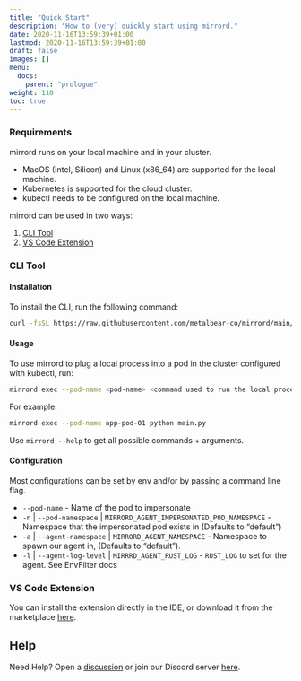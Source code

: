 ```yaml
---
title: "Quick Start"
description: "How to (very) quickly start using mirrord."
date: 2020-11-16T13:59:39+01:00
lastmod: 2020-11-16T13:59:39+01:00
draft: false
images: []
menu:
  docs:
    parent: "prologue"
weight: 110
toc: true
---
```


### Requirements
mirrord runs on your local machine and in your cluster.
- MacOS (Intel, Silicon) and Linux (x86_64) are supported for the local machine.
- Kubernetes is supported for the cloud cluster.
- kubectl needs to be configured on the local machine.


mirrord can be used in two ways:
1. [CLI Tool](#cli-tool)
2. [VS Code Extension](#vs-code-extension)


### CLI Tool
#### Installation

To install the CLI, run the following command:

```bash
curl -fsSL https://raw.githubusercontent.com/metalbear-co/mirrord/main/scripts/install.sh | bash
```

#### Usage

To use mirrord to plug a local process into a pod in the cluster configured with kubectl, run:
```bash
mirrord exec --pod-name <pod-name> <command used to run the local process>`
```
For example:
```bash
mirrord exec --pod-name app-pod-01 python main.py
```

Use `mirrord --help` to get all possible commands + arguments.



#### Configuration
Most configurations can be set by env and/or by passing a command line flag.
- `--pod-name`  - Name of the pod to impersonate
- `-n` | `--pod-namespace` | `MIRRORD_AGENT_IMPERSONATED_POD_NAMESPACE` - Namespace that the impersonated pod exists in (Defaults to “default”)
- `-a` | `--agent-namespace` | `MIRRORD_AGENT_NAMESPACE` - Namespace to spawn our agent in, (Defaults to “default”).
- `-l` | `--agent-log-level` | `MIRRRD_AGENT_RUST_LOG` - `RUST_LOG` to set for the agent. See EnvFilter docs



### VS Code Extension
You can install the extension directly in the IDE, or download it from the marketplace [here](https://marketplace.visualstudio.com/items?itemName=MetalBear.mirrord).



## Help

Need Help? Open a [discussion](https://github.com/metalbear-co/mirrord/discussions) or join our Discord server [here](https://discord.gg/pSKEdmNZcK).
